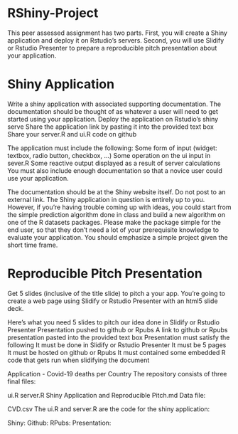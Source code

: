 # RShiny-Project

This peer assessed assignment has two parts. First, you will create a Shiny application and deploy it on Rstudio’s servers. Second, you will use Slidify or Rstudio Presenter to prepare a reproducible pitch presentation about your application.

# Shiny Application

Write a shiny application with associated supporting documentation. The documentation should be thought of as whatever a user will need to get started using your application.
Deploy the application on Rstudio’s shiny serve
Share the application link by pasting it into the provided text box
Share your server.R and ui.R code on github

The application must include the following:
Some form of input (widget: textbox, radio button, checkbox, …)
Some operation on the ui input in sever.R
Some reactive output displayed as a result of server calculations
You must also include enough documentation so that a novice user could use your application.

The documentation should be at the Shiny website itself. Do not post to an external link. The Shiny application in question is entirely up to you. However, if you’re having trouble coming up with ideas, you could start from the simple prediction algorithm done in class and build a new algorithm on one of the R datasets packages. Please make the package simple for the end user, so that they don’t need a lot of your prerequisite knowledge to evaluate your application. You should emphasize a simple project given the short time frame.

# Reproducible Pitch Presentation

Get 5 slides (inclusive of the title slide) to pitch a your app. You’re going to create a web page using Slidify or Rstudio Presenter with an html5 slide deck.

Here’s what you need
5 slides to pitch our idea done in Slidify or Rstudio Presenter
Presentation pushed to github or Rpubs
A link to github or Rpubs presentation pasted into the provided text box
Presentation must satisfy the following
It must be done in Slidify or Rstudio Presenter
It must be 5 pages
It must be hosted on github or Rpubs
It must contained some embedded R code that gets run when slidifying the document

Application - Covid-19 deaths per Country
The repository consists of three final files:

ui.R
server.R
Shiny Application and Reproducible Pitch.md
Data file:

CVD.csv
The ui.R and server.R are the code for the shiny application:

Shiny: 
Github: 
RPubs: 
Presentation: 
